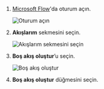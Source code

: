 1. [Microsoft Flow](https://flow.microsoft.com)'da oturum açın.
   
    ![Oturum açın](media/modern-approvals/sign-in.png)
2. **Akışlarım** sekmesini seçin.
   
    ![Akışlarım sekmesini seçin](media/modern-approvals/select-my-flows.png)
3. **Boş akış oluştur**’u seçin.
   
    ![Boş akış oluştur](media/modern-approvals/blank-template.png)

4. **Boş akış oluştur** düğmesini seçin.

